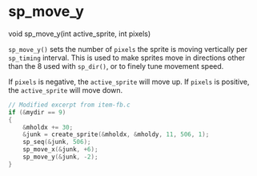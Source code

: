 # sp_move_y

<Prototype>void sp_move_y(int active_sprite, int pixels)</Prototype>

`sp_move_y()` sets the number of `pixels` the sprite is moving vertically per `sp_timing` interval. This is used to make sprites move in directions other than the 8 used with `sp_dir()`, or to finely tune movement speed.

If `pixels` is negative, the `active_sprite` will move up. If `pixels` is positive, the `active_sprite` will move down.

```c
// Modified excerpt from item-fb.c
if (&mydir == 9)
{
    &mholdx += 30;
    &junk = create_sprite(&mholdx, &mholdy, 11, 506, 1);
    sp_seq(&junk, 506);
    sp_move_x(&junk, +6);
    sp_move_y(&junk, -2);
}
```
